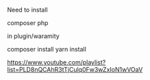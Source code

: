 
Need to install

composer
php

in plugin/waramity

composer install
yarn install

https://www.youtube.com/playlist?list=PLD8nQCAhR3tTjCulq0Fw3wZxIoN1wVOaV
